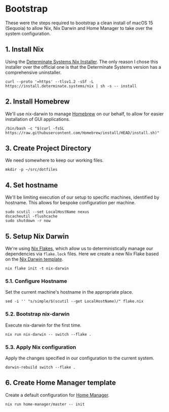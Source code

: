 # Bootstrap

These were the steps required to bootstrap a clean install of macOS 15 (Sequoia) to allow Nix, Nix Darwin and Home Manager to take over the system configuration.

## 1. Install Nix

Using the [Determinate Systems Nix Installer](https://github.com/DeterminateSystems/nix-installer?tab=readme-ov-file#installation). The only reason I chose this installer over the official one is that the Determinate Systems version has a comprehensive uninstaller.

``` shell
curl --proto '=https' --tlsv1.2 -sSf -L https://install.determinate.systems/nix | sh -s -- install
```

## 2. Install Homebrew

We'll use nix-darwin to manage [Homebrew](https://brew.sh) on our behalf, to allow for easier installation of GUI applications.

 ``` shell
 /bin/bash -c "$(curl -fsSL https://raw.githubusercontent.com/Homebrew/install/HEAD/install.sh)"
```

## 3. Create Project Directory

We need somewhere to keep our working files.

``` shell
mkdir -p ~/src/dotfiles
```

## 4. Set hostname

We'll be limiting execution of our setup to specific machines, identified by hostname. This allows for bespoke configuration per machine.

``` shell
sudo scutil --set LocalHostName nexus
dscacheutil -flushcache
sudo shutdown -r now
```

## 5. Setup Nix Darwin

We're using [Nix Flakes](https://zero-to-nix.com/concepts/flakes/), which allow us to deterministically manage our dependencies via `flake.lock` files. Here we create a new Nix Flake based on the [Nix Darwin template](https://github.com/nix-darwin/nix-darwin#getting-started).

``` shell
nix flake init -t nix-darwin
```

### 5.1. Configure Hostname

Set the current machine's hostname in the appropriate place.

``` shell
sed -i '' "s/simple/$(scutil --get LocalHostName)/" flake.nix
```

### 5.2. Bootstrap nix-darwin

Execute nix-darwin for the first time.

``` shell
nix run nix-darwin -- switch --flake .
```

### 5.3. Apply Nix configuration

Apply the changes specified in our configuration to the current system.

``` shell
darwin-rebuild switch --flake .
```

## 6. Create Home Manager template

Create a default configuration for [Home Manager](https://github.com/nix-community/home-manager).

``` shell
nix run home-manager/master -- init
```
